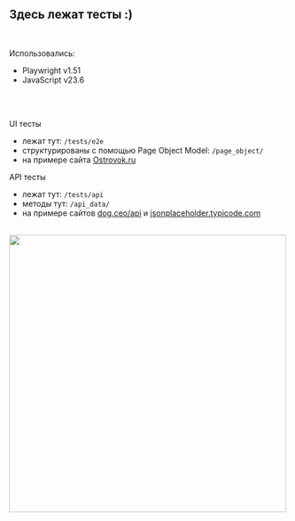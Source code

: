 <h2>Здесь лежат тесты :) </h2>
<br>

Использовались:
- Playwright v1.51
- JavaScript v23.6
<br>
<br>

UI тесты
   - лежат тут: `/tests/e2e`
   - структурированы с помощью Page Object Model: `/page_object/`
   - на примере сайта [Ostrovok.ru](https://ostrovok.ru/)

API тесты
   - лежат тут: `/tests/api`
   - методы тут: `/api_data/`
   - на примере сайтов [dog.ceo/api](https://dog.ceo/dog-api/) и [jsonplaceholder.typicode.com](https://jsonplaceholder.typicode.com)

<br>

<img src="https://www.pvsm.ru/images/2020/02/25/dumayut-li-avtotesty-ob-elektrobagah-3.png" width="500">
